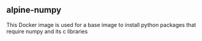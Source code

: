 alpine-numpy
------------

This Docker image is used for a base image to install python packages that require numpy and its c libraries
